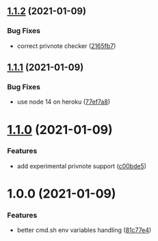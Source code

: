 ## [1.1.2](https://github.com/giorgiobrux/nitro-sniper-enhanced/compare/v1.1.1...v1.1.2) (2021-01-09)


### Bug Fixes

* correct privnote checker ([2165fb7](https://github.com/giorgiobrux/nitro-sniper-enhanced/commit/2165fb77b67d6810447d9a86aaefad3c75756922))

## [1.1.1](https://github.com/giorgiobrux/nitro-sniper-enhanced/compare/v1.1.0...v1.1.1) (2021-01-09)


### Bug Fixes

* use node 14 on heroku ([77ef7a8](https://github.com/giorgiobrux/nitro-sniper-enhanced/commit/77ef7a82199c9d82fee0c5b8590c0e7f7fc6564f))

# [1.1.0](https://github.com/giorgiobrux/nitro-sniper-enhanced/compare/v1.0.0...v1.1.0) (2021-01-09)


### Features

* add experimental privnote support ([c00bde5](https://github.com/giorgiobrux/nitro-sniper-enhanced/commit/c00bde57890d7e84dca358fd1018eff0225fdaa8))

# 1.0.0 (2021-01-09)


### Features

* better cmd.sh env variables handling ([81c77e4](https://github.com/giorgiobrux/nitro-sniper-enhanced/commit/81c77e48eeabfa3aec950f37a4f0c305d5523dd8))
